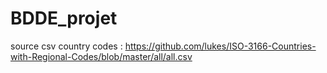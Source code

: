 # BDDE_projet

source csv country codes : https://github.com/lukes/ISO-3166-Countries-with-Regional-Codes/blob/master/all/all.csv
